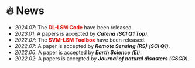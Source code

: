 # 🔥 News
- *2024.07*: The **<font color="red">DL-LSM Code</font>** have been released.
- *2023.01*: A papers is accepted by ***Catena** (**SCI Q1 Top**)*.
- *2022.07*: The **<font color="red">SVM-LSM Toolbox</font>** have been released.
- *2022.07*: A paper is accepted by ***Remote Sensing (RS)** (**SCI Q1**)*.
- *2022.06*: A paper is accepted by ***Earth Science** (**EI**)*.
- *2022.02*: A papers is accepted by ***Journal of natural disasters** (**CSCD**)*.
